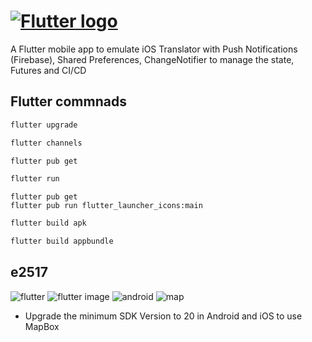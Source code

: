 # [![Flutter logo][]][flutter.dev]

A Flutter mobile app to emulate iOS Translator with Push Notifications (Firebase), Shared Preferences, ChangeNotifier to manage the state, Futures and CI/CD

## Flutter commnads

```python
flutter upgrade
```

```python
flutter channels
```

```python
flutter pub get
```

```python
flutter run
```

```
flutter pub get
flutter pub run flutter_launcher_icons:main
```

```python
flutter build apk
```

```python
flutter build appbundle
```

## e2517


![flutter][]
![flutter image][]
![android][]
![map][]

[flutter logo]: https://raw.githubusercontent.com/flutter/website/master/src/_assets/image/flutter-lockup.png
[flutter.dev]: https://flutter.dev
[dart platform diagram]: https://github.com/flutter/website/blob/master/src/images/homepage/dart-diagram-small.png
[android]: http://achoweb.es/wp-content/uploads/2020/10/translate.png
[flutter image]: http://achoweb.es/wp-content/uploads/2020/10/Translator.png
[map]: http://achoweb.es/wp-content/uploads/2020/10/map.png
[flutter]: http://achoweb.es/wp-content/uploads/2020/10/FlutterTranslate.png

* Upgrade the minimum SDK Version to 20 in Android and iOS to use MapBox 

